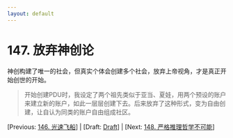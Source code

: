 ```yaml
---
layout: default
---
```

# 147. 放弃神创论

神创构建了唯一的社会，但真实个体会创建多个社会，放弃上帝视角，才是真正开始创世的开始。

> 开始创建PDU时，我设定了两个祖先类似于亚当、夏娃，用两个预设的账户来建立新的账户，如此一层层创建下去。后来放弃了这种形式，变为自由创建，让自认为同类的账户自由组成社区。

[Previous: [146. 光速飞船](146.md)] | [Draft: [Draft](../Draft.md)] | [Next: [148. 严格推理哲学不可能](148.md)]